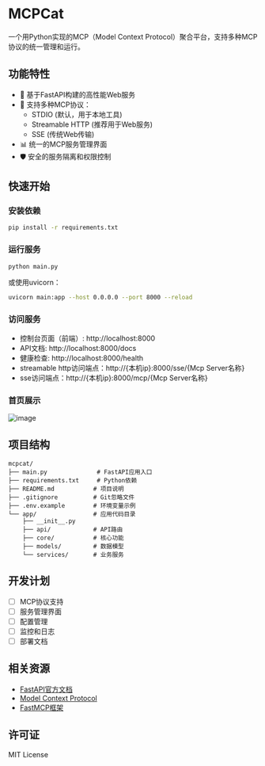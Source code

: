 # MCPCat

一个用Python实现的MCP（Model Context Protocol）聚合平台，支持多种MCP协议的统一管理和运行。

## 功能特性

- 🚀 基于FastAPI构建的高性能Web服务
- 🔌 支持多种MCP协议：
  - STDIO (默认，用于本地工具)
  - Streamable HTTP (推荐用于Web服务)
  - SSE (传统Web传输)
- 📊 统一的MCP服务管理界面
- 🛡️ 安全的服务隔离和权限控制

## 快速开始

### 安装依赖

```bash
pip install -r requirements.txt
```

### 运行服务

```bash
python main.py
```

或使用uvicorn：

```bash
uvicorn main:app --host 0.0.0.0 --port 8000 --reload
```

### 访问服务

- 控制台页面（前端）: http://localhost:8000
- API文档: http://localhost:8000/docs
- 健康检查: http://localhost:8000/health
- streamable http访问端点：http://{本机ip}:8000/sse/{Mcp Server名称}
- sse访问端点：http://{本机ip}:8000/mcp/{Mcp Server名称}

### 首页展示
  ![image](https://github.com/user-attachments/assets/ad70c84d-ee00-48e6-b22f-986c9c0a5c1b)


## 项目结构

```
mcpcat/
├── main.py              # FastAPI应用入口
├── requirements.txt     # Python依赖
├── README.md           # 项目说明
├── .gitignore          # Git忽略文件
├── .env.example        # 环境变量示例
└── app/                # 应用代码目录
    ├── __init__.py
    ├── api/            # API路由
    ├── core/           # 核心功能
    ├── models/         # 数据模型
    └── services/       # 业务服务
```

## 开发计划

- [ ] MCP协议支持
- [ ] 服务管理界面
- [ ] 配置管理
- [ ] 监控和日志
- [ ] 部署文档

## 相关资源

- [FastAPI官方文档](https://fastapi.tiangolo.com/)
- [Model Context Protocol](https://modelcontextprotocol.io/introduction)
- [FastMCP框架](https://gofastmcp.com/getting-started/welcome)

## 许可证

MIT License
